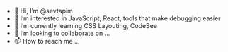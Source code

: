 - 👋 Hi, I’m @sevtapim
- 👀 I’m interested in JavaScript, React, tools that make debugging easier
- 🌱 I’m currently learning CSS Layouting, CodeSee
- 💞️ I’m looking to collaborate on ...
- 📫 How to reach me ...

<!---
sevtapim/sevtapim is a ✨ special ✨ repository because its `README.md` (this file) appears on your GitHub profile.
You can click the Preview link to take a look at your changes.
--->
